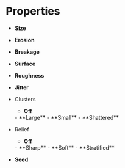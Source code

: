 

# Properties

- **Size**  
  
- **Erosion**  
  
- **Breakage**  
  
- **Surface**  
  
- **Roughness**  
  
- **Jitter**  
  
- Clusters
  - **Off**  
  <desc>
  - **Large**  
  <desc>
  - **Small**  
  <desc>
  - **Shattered**  
  <desc>
- Relief
  - **Off**  
  <desc>
  - **Sharp**  
  <desc>
  - **Soft**  
  <desc>
  - **Stratified**  
  <desc>
- **Seed**  
  



